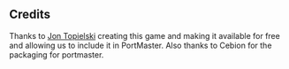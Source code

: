 ## Credits

Thanks to [Jon Topielski](https://jontopielski.itch.io/echo-chamber) creating this game and making it available for free and allowing us to include it in PortMaster. Also thanks to Cebion for the packaging for portmaster.

